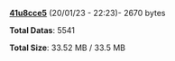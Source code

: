[**41u8cce5**](/data/41u8cce5.txt) (20/01/23 - 22:23)- 2670 bytes

**Total Datas**: 5541

**Total Size**: 33.52 MB / 33.5 MB